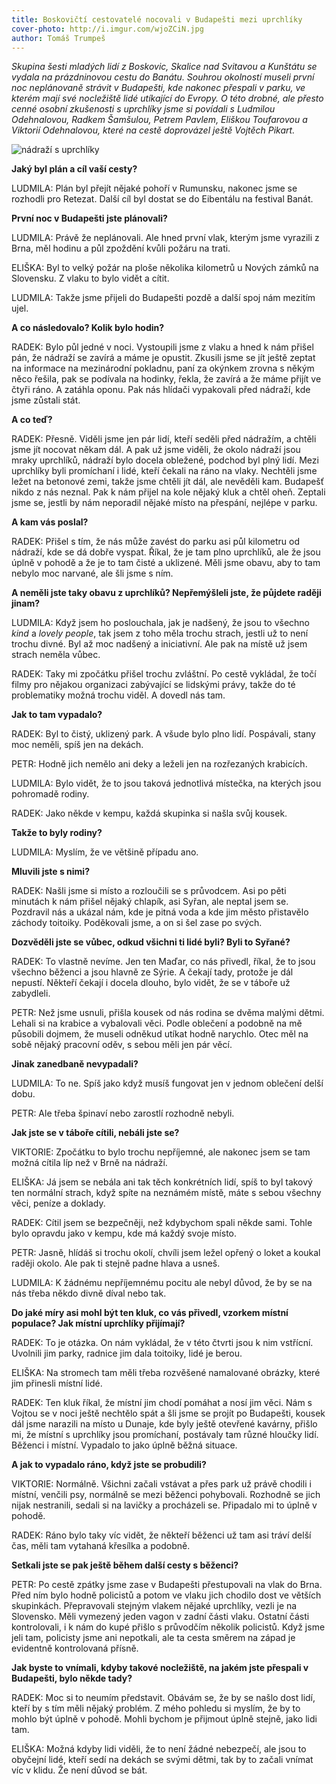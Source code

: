 ```yaml
---
title: Boskovičtí cestovatelé nocovali v Budapešti mezi uprchlíky
cover-photo: http://i.imgur.com/wjoZCiN.jpg
author: Tomáš Trumpeš
---
```


*Skupina šesti mladých lidí z Boskovic, Skalice nad Svitavou a Kunštátu se vydala na prázdninovou cestu do Banátu. Souhrou okolností museli první noc neplánovaně strávit v Budapešti, kde nakonec přespali v parku, ve kterém mají své nocležiště lidé utíkající do Evropy. O této drobné, ale přesto cenné osobní zkušenosti s uprchlíky jsme si povídali s Ludmilou Odehnalovou, Radkem Šamšulou, Petrem Pavlem, Eliškou Toufarovou a Viktorií Odehnalovou, které na cestě doprovázel ještě Vojtěch Pikart.*

<img src="http://i.imgur.com/wjoZCiN.jpg" alt="nádraží s uprchlíky" class="img-responsive">

**Jaký byl plán a cíl vaší cesty?**

LUDMILA: Plán byl přejít nějaké pohoří v Rumunsku, nakonec jsme se rozhodli pro Retezat. Další cíl byl dostat se do Eibentálu na festival Banát.

**První noc v Budapešti jste plánovali?**

LUDMILA: Právě že neplánovali. Ale hned první vlak, kterým jsme vyrazili z Brna, měl hodinu a půl zpoždění kvůli požáru na trati.

ELIŠKA: Byl to velký požár na ploše několika kilometrů u Nových zámků na Slovensku. Z vlaku to bylo vidět a cítit.

LUDMILA: Takže jsme přijeli do Budapešti pozdě a další spoj nám mezitím ujel.

**A co následovalo? Kolik bylo hodin?**

RADEK: Bylo půl jedné v noci. Vystoupili jsme z vlaku a hned k nám přišel pán, že nádraží se zavírá a máme je opustit. Zkusili jsme se jít ještě zeptat na informace na mezinárodní pokladnu, paní za okýnkem zrovna s někým něco řešila, pak se podívala na hodinky, řekla, že zavírá a že máme přijít ve čtyři ráno. A zatáhla oponu. Pak nás hlídači vypakovali před nádraží, kde jsme zůstali stát.

**A co teď?**

RADEK: Přesně. Viděli jsme jen pár lidí, kteří seděli před nádražím, a chtěli jsme jít nocovat někam dál. A pak už jsme viděli, že okolo nádraží jsou mraky uprchlíků, nádraží bylo docela obležené, podchod byl plný lidí. Mezi uprchlíky byli promíchaní i lidé, kteří čekali na ráno na vlaky. Nechtěli jsme ležet na betonové zemi, takže jsme chtěli jít dál, ale nevěděli kam. Budapešť nikdo z nás neznal. Pak k nám přijel na kole nějaký kluk a chtěl oheň. Zeptali jsme se, jestli by nám neporadil nějaké místo na přespání, nejlépe v parku.

**A kam vás poslal?**

RADEK: Přišel s tím, že nás může zavést do parku asi půl kilometru od nádraží, kde se dá dobře vyspat. Říkal, že je tam plno uprchlíků, ale že jsou úplně v pohodě a že je to tam čisté a uklizené. Měli jsme obavu, aby to tam nebylo moc narvané, ale šli jsme s ním.

**A neměli jste taky obavu z uprchlíků? Nepřemýšleli jste, že půjdete raději jinam?**

LUDMILA: Když jsem ho poslouchala, jak je nadšený, že jsou to všechno *kind* a *lovely people*, tak jsem z toho měla trochu strach, jestli už to není trochu divné. Byl až moc nadšený a iniciativní. Ale pak na místě už jsem strach neměla vůbec.

RADEK: Taky mi zpočátku přišel trochu zvláštní. Po cestě vykládal, že točí filmy pro nějakou organizaci zabývající se lidskými právy, takže do té problematiky možná trochu viděl. A dovedl nás tam.

**Jak to tam vypadalo?**

RADEK: Byl to čistý, uklizený park. A všude bylo plno lidí. Pospávali, stany moc neměli, spíš jen na dekách.

PETR: Hodně jich nemělo ani deky a leželi jen na rozřezaných krabicích.

LUDMILA: Bylo vidět, že to jsou taková jednotlivá místečka, na kterých jsou pohromadě rodiny. 

RADEK: Jako někde v kempu, každá skupinka si našla svůj kousek.

**Takže to byly rodiny?**

LUDMILA: Myslím, že ve většině případu ano.

**Mluvili jste s nimi?**

RADEK: Našli jsme si místo a rozloučili se s průvodcem. Asi po pěti minutách k nám přišel nějaký chlapík, asi Syřan, ale neptal jsem se. Pozdravil nás a ukázal nám, kde je pitná voda a kde jim město přistavělo záchody toitoiky. Poděkovali jsme, a on si šel zase po svých.

**Dozvěděli jste se vůbec, odkud všichni ti lidé byli? Byli to Syřané?**

RADEK: To vlastně nevíme. Jen ten Maďar, co nás přivedl, říkal, že to jsou všechno běženci a jsou hlavně ze Sýrie. A čekají tady, protože je dál nepustí. Někteří čekají i docela dlouho, bylo vidět, že se v táboře už zabydleli.

PETR: Než jsme usnuli, přišla kousek od nás rodina se dvěma malými dětmi. Lehali si na krabice a vybalovali věci. Podle oblečení a podobně na mě působili dojmem, že museli odněkud utíkat hodně narychlo. Otec měl na sobě nějaký pracovní oděv, s sebou měli jen pár věcí. 

**Jinak zanedbaně nevypadali?**

LUDMILA: To ne. Spíš jako když musíš fungovat jen v jednom oblečení delší dobu.

PETR: Ale třeba špinaví nebo zarostlí rozhodně nebyli.

**Jak jste se v táboře cítili, nebáli jste se?**

VIKTORIE: Zpočátku to bylo trochu nepříjemné, ale nakonec jsem se tam možná cítila líp než v Brně na nádraží.

ELIŠKA: Já jsem se nebála ani tak těch konkrétních lidí, spíš to byl takový ten normální strach, když spíte na neznámém místě, máte s sebou všechny věci, peníze a doklady. 

RADEK: Cítil jsem se bezpečněji, než kdybychom spali někde sami. Tohle bylo opravdu jako v kempu, kde má každý svoje místo.

PETR: Jasně, hlídáš si trochu okolí, chvíli jsem ležel opřený o loket a koukal raději okolo. Ale pak ti stejně padne hlava a usneš.

LUDMILA: K žádnému nepříjemnému pocitu ale nebyl důvod, že by se na nás třeba někdo divně díval nebo tak. 

**Do jaké míry asi mohl být ten kluk, co vás přivedl, vzorkem místní populace? Jak místní uprchlíky přijímají?**

RADEK: To je otázka. On nám vykládal, že v této čtvrti jsou k nim vstřícní. Uvolnili jim parky, radnice jim dala toitoiky, lidé je berou.

ELIŠKA: Na stromech tam měli třeba rozvěšené namalované obrázky, které jim přinesli místní lidé. 

RADEK: Ten kluk říkal, že místní jim chodí pomáhat a nosí jim věci. Nám s Vojtou se v noci ještě nechtělo spát a šli jsme se projít po Budapešti, kousek dál jsme narazili na místo u Dunaje, kde byly ještě otevřené kavárny, přišlo mi, že místní s uprchlíky jsou promíchaní, postávaly tam různé hloučky lidí. Běženci i místní. Vypadalo to jako úplně běžná situace.

**A jak to vypadalo ráno, když jste se probudili?**

VIKTORIE: Normálně. Všichni začali vstávat a přes park už právě chodili i místní, venčili psy, normálně se mezi běženci pohybovali. Rozhodně se jich nijak nestranili, sedali si na lavičky a procházeli se. Připadalo mi to úplně v pohodě.

RADEK: Ráno bylo taky víc vidět, že někteří běženci už tam asi tráví delší čas, měli tam vytahaná křesílka a podobně.

**Setkali jste se pak ještě během další cesty s běženci?**

PETR: Po cestě zpátky jsme zase v Budapešti přestupovali na vlak do Brna. Před ním bylo hodně policistů a potom ve vlaku jich chodilo dost ve větších skupinkách. Přepravovali stejným vlakem nějaké uprchlíky, vezli je na Slovensko. Měli vymezený jeden vagon v zadní části vlaku. Ostatní části kontrolovali, i k nám do kupé přišlo s průvodčím několik policistů. Když jsme jeli tam, policisty jsme ani nepotkali, ale ta cesta směrem na západ je evidentně kontrolovaná přísně.

**Jak byste to vnímali, kdyby takové nocležiště, na jakém jste přespali v Budapešti, bylo někde tady?**

RADEK: Moc si to neumím představit. Obávám se, že by se našlo dost lidí, kteří by s tím měli nějaký problém. Z mého pohledu si myslím, že by to mohlo být úplně v pohodě. Mohli bychom je přijmout úplně stejně, jako lidi tam.

ELIŠKA: Možná kdyby lidi viděli, že to není žádné nebezpečí, ale jsou to obyčejní lidé, kteří sedí na dekách se svými dětmi, tak by to začali vnímat víc v klidu. Že není důvod se bát.
